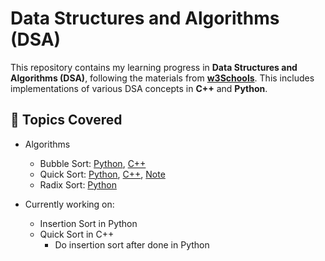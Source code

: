 # Data Structures and Algorithms (DSA)

This repository contains my learning progress in **Data Structures and Algorithms (DSA)**, following the materials from [**w3Schools**](https://www.w3schools.com/dsa/index.php). This includes implementations of various DSA concepts in **C++** and **Python**.

## 📌 Topics Covered

- Algorithms
  - Bubble Sort: [Python](Python/bubble_sort.py), [C++](CPP/bubbleSort.cpp)
  - Quick Sort: [Python](/Python/bubble_sort.py), [C++](CPP/quickSort.cpp), [Note](/Notes(PDF)/QuickSort.pdf)
  - Radix Sort: [Python](/Python/radix_sort.py)
 
- Currently working on: 
  - Insertion Sort in Python
  - Quick Sort in C++
    - Do insertion sort after done in Python
